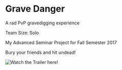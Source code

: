 # Grave Danger
  
  
  
A rad PvP gravedigging experience
  
Team Size: Solo
  
My Advanced Seminar Project for Fall Semester 2017
  

Bury your friends and hit undead! 
  
![Watch the Trailer here!](https://www.youtube.com/watch?v=Zew4V7JlSCs&feature=youtu.be)
